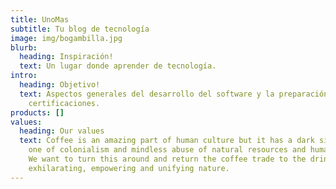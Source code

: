 ```yaml
---
title: UnoMas
subtitle: Tu blog de tecnología
image: img/bogambilla.jpg
blurb:
  heading: Inspiración!
  text: Un lugar donde aprender de tecnología.
intro:
  heading: Objetivo!
  text: Aspectos generales del desarrollo del software y la preparación de
    certificaciones.
products: []
values:
  heading: Our values
  text: Coffee is an amazing part of human culture but it has a dark side too –
    one of colonialism and mindless abuse of natural resources and human lives.
    We want to turn this around and return the coffee trade to the drink’s
    exhilarating, empowering and unifying nature.
---
```

